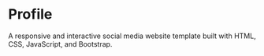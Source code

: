 # Profile
A responsive and interactive social media website template built with HTML, CSS, JavaScript, and Bootstrap.
